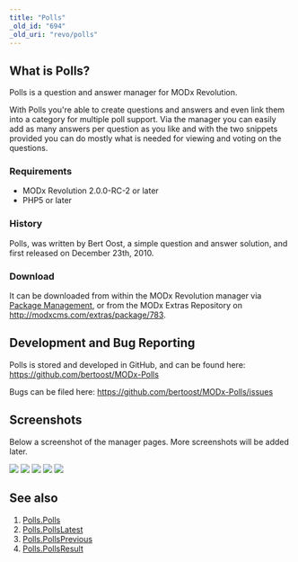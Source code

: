 ```yaml
---
title: "Polls"
_old_id: "694"
_old_uri: "revo/polls"
---
```


## What is Polls?

Polls is a question and answer manager for MODx Revolution.

With Polls you're able to create questions and answers and even link them into a category for multiple poll support. Via the manager you can easily add as many answers per question as you like and with the two snippets provided you can do mostly what is needed for viewing and voting on the questions.

### Requirements

- MODx Revolution 2.0.0-RC-2 or later
- PHP5 or later

### History

Polls, was written by Bert Oost, a simple question and answer solution, and first released on December 23th, 2010.

### Download

It can be downloaded from within the MODx Revolution manager via [Package Management](developing-in-modx/advanced-development/package-management "Package Management"), or from the MODx Extras Repository on <http://modxcms.com/extras/package/783>.

## Development and Bug Reporting

Polls is stored and developed in GitHub, and can be found here: <https://github.com/bertoost/MODx-Polls>

Bugs can be filed here: <https://github.com/bertoost/MODx-Polls/issues>

## Screenshots

Below a screenshot of the manager pages. More screenshots will be added later.

[![](/download/thumbnails/33587281/polls-screenshot1.jpg)](/download/attachments/33587281/polls-screenshot1.jpg)
[![](/download/thumbnails/33587281/polls-screenshot2.jpg)](/download/attachments/33587281/polls-screenshot2.jpg)
[![](/download/thumbnails/33587281/polls-screenshot3.jpg)](/download/attachments/33587281/polls-screenshot3.jpg)
[![](/download/thumbnails/33587281/polls-screenshot4.jpg)](/download/attachments/33587281/polls-screenshot4.jpg)
[![](/download/thumbnails/33587281/polls-screenshot5.jpg)](/download/attachments/33587281/polls-screenshot5.jpg)

## See also

1. [Polls.Polls](/extras/polls/polls.polls)
2. [Polls.PollsLatest](/extras/polls/polls.pollslatest)
3. [Polls.PollsPrevious](/extras/polls/polls.pollsprevious)
4. [Polls.PollsResult](/extras/polls/polls.pollsresult)
